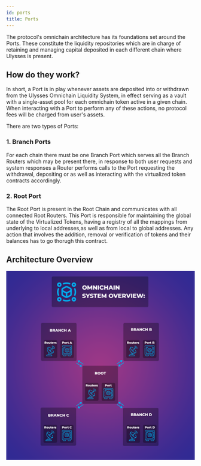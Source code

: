 ```yaml
---
id: ports
title: Ports
---
```


[//]: # (TODO: create some segway into the Ports and Virtual Liquidity sections, making use of some links to respenctive docs pages)
[//]: # (TODO: Add better examples)


The protocol's omnichain architecture has its foundations set around the Ports. These constitute the liquidity repositories which are in charge of retaining and managing capital deposited in each different chain where Ulysses is present.

## How do they work?

In short, a Port is in play whenever assets are deposited into or withdrawn from the Ulysses Omnichain Liquidity System, in effect serving as a vault with a single-asset pool for each omnichain token active in a given chain. When interacting with a Port to perform any of these actions, no protocol fees will be charged from user's assets.   

There are two types of Ports:

### 1. Branch Ports
For each chain there must be one Branch Port which serves all the Branch Routers which may be present there, in response to both user requests and system responses a Router performs calls to the Port requesting the withdrawal, depositing or as well as interacting with the virtualized token contracts accordingly.

### 2. Root Port
The Root Port is present in the Root Chain and communicates with all connected Root Routers. This Port is responsible for maintaining the global state of the Virtualized Tokens, having a registry of all the mappings from underlying to local addresses,as well as from local to global addresses. Any action that involves the addition, removal or verification of tokens and their balances has to go thorugh this contract.

## Architecture Overview

![Omnichain_Architecture](./images/Ulysses_Omnichain_Layout.png)
